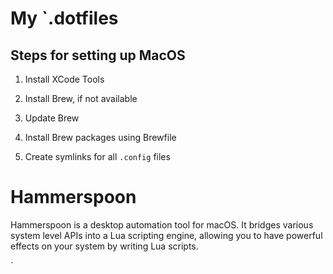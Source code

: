# My `.dotfiles

## Steps for setting up MacOS

1. Install XCode Tools

2. Install Brew, if not available 

3. Update Brew

4. Install Brew packages using Brewfile 

5. Create symlinks for all `.config` files

 


# Hammerspoon

Hammerspoon is a desktop automation tool for macOS. It bridges various system level APIs into a Lua scripting engine, allowing you to have powerful effects on your system by writing Lua scripts.



`
